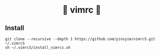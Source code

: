 # <p align="center"> :whale: vimrc :whale: </p>
  

## Install

	git clone --recursive --depth 1 https://github.com/yinsyim/vimrcS.git ~/.vimrcS
	sh ~/.vimrcS/install_vimrcs.sh
